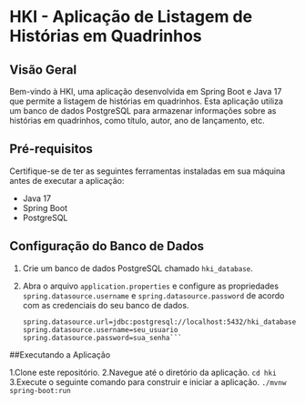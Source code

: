 # HKI - Aplicação de Listagem de Histórias em Quadrinhos

## Visão Geral

Bem-vindo à HKI, uma aplicação desenvolvida em Spring Boot e Java 17 que permite a listagem de histórias em quadrinhos. Esta aplicação utiliza um banco de dados PostgreSQL para armazenar informações sobre as histórias em quadrinhos, como título, autor, ano de lançamento, etc.

## Pré-requisitos

Certifique-se de ter as seguintes ferramentas instaladas em sua máquina antes de executar a aplicação:

- Java 17
- Spring Boot
- PostgreSQL

## Configuração do Banco de Dados

1. Crie um banco de dados PostgreSQL chamado `hki_database`.
2. Abra o arquivo `application.properties` e configure as propriedades `spring.datasource.username` e `spring.datasource.password` de acordo com as credenciais do seu banco de dados.

   ```properties
   spring.datasource.url=jdbc:postgresql://localhost:5432/hki_database
   spring.datasource.username=seu_usuario
   spring.datasource.password=sua_senha```

##Executando a Aplicação

1.Clone este repositório.
2.Navegue até o diretório da aplicação.
       ```cd hki```
3.Execute o seguinte comando para construir e iniciar a aplicação.
 ```./mvnw spring-boot:run```
